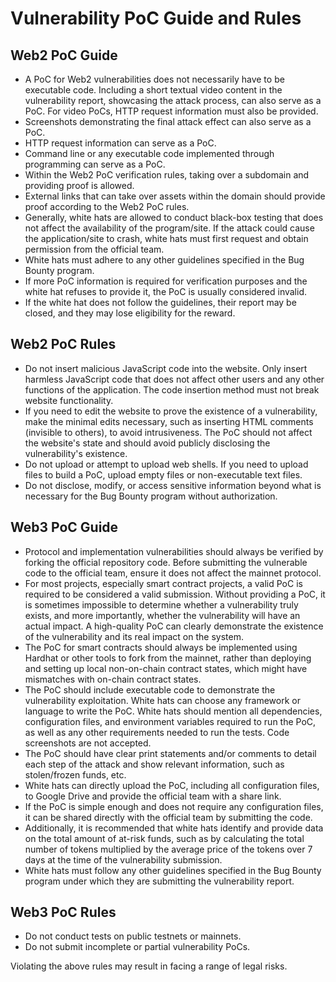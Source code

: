 # Vulnerability PoC Guide and Rules

## Web2 PoC Guide

- A PoC for Web2 vulnerabilities does not necessarily have to be executable code. Including a short textual video content in the vulnerability report, showcasing the attack process, can also serve as a PoC. For video PoCs, HTTP request information must also be provided.
- Screenshots demonstrating the final attack effect can also serve as a PoC.
- HTTP request information can serve as a PoC.
- Command line or any executable code implemented through programming can serve as a PoC.
- Within the Web2 PoC verification rules, taking over a subdomain and providing proof is allowed.
- External links that can take over assets within the domain should provide proof according to the Web2 PoC rules.
- Generally, white hats are allowed to conduct black-box testing that does not affect the availability of the program/site. If the attack could cause the application/site to crash, white hats must first request and obtain permission from the official team.
- White hats must adhere to any other guidelines specified in the Bug Bounty program.
- If more PoC information is required for verification purposes and the white hat refuses to provide it, the PoC is usually considered invalid.
- If the white hat does not follow the guidelines, their report may be closed, and they may lose eligibility for the reward.

## Web2 PoC Rules

- Do not insert malicious JavaScript code into the website. Only insert harmless JavaScript code that does not affect other users and any other functions of the application. The code insertion method must not break website functionality.
- If you need to edit the website to prove the existence of a vulnerability, make the minimal edits necessary, such as inserting HTML comments (invisible to others), to avoid intrusiveness. The PoC should not affect the website's state and should avoid publicly disclosing the vulnerability's existence.
- Do not upload or attempt to upload web shells. If you need to upload files to build a PoC, upload empty files or non-executable text files.
- Do not disclose, modify, or access sensitive information beyond what is necessary for the Bug Bounty program without authorization.

## Web3 PoC Guide

- Protocol and implementation vulnerabilities should always be verified by forking the official repository code. Before submitting the vulnerable code to the official team, ensure it does not affect the mainnet protocol.
- For most projects, especially smart contract projects, a valid PoC is required to be considered a valid submission. Without providing a PoC, it is sometimes impossible to determine whether a vulnerability truly exists, and more importantly, whether the vulnerability will have an actual impact. A high-quality PoC can clearly demonstrate the existence of the vulnerability and its real impact on the system.
- The PoC for smart contracts should always be implemented using Hardhat or other tools to fork from the mainnet, rather than deploying and setting up local non-on-chain contract states, which might have mismatches with on-chain contract states.
- The PoC should include executable code to demonstrate the vulnerability exploitation. White hats can choose any framework or language to write the PoC. White hats should mention all dependencies, configuration files, and environment variables required to run the PoC, as well as any other requirements needed to run the tests. Code screenshots are not accepted.
- The PoC should have clear print statements and/or comments to detail each step of the attack and show relevant information, such as stolen/frozen funds, etc.
- White hats can directly upload the PoC, including all configuration files, to Google Drive and provide the official team with a share link.
- If the PoC is simple enough and does not require any configuration files, it can be shared directly with the official team by submitting the code.
- Additionally, it is recommended that white hats identify and provide data on the total amount of at-risk funds, such as by calculating the total number of tokens multiplied by the average price of the tokens over 7 days at the time of the vulnerability submission.
- White hats must follow any other guidelines specified in the Bug Bounty program under which they are submitting the vulnerability report.

## Web3 PoC Rules

- Do not conduct tests on public testnets or mainnets.
- Do not submit incomplete or partial vulnerability PoCs.

Violating the above rules may result in facing a range of legal risks.